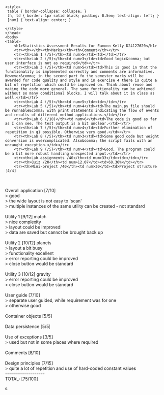 <!DOCTYPE html>
<html lang="en">
    <head>
        <meta charset="UTF-8"/>
        <title>CSWD Marks</title>

	<style>
	 table { border-collapse: collapse; }
	 th, td { border: 1px solid black; padding: 0.5em; text-align: left; }
	 [num] { text-align: center; }
	 
	</style>
    </head>
    <body>
	<table>
	    <h1>Statistics Assessment Results for Eamonn Kelly D24127620</h1>
	    <tr><th></th><th>Marks</th><th>Comment</th></tr>
	    <tr><th>Lab 1 (/5)</th><td num>5</td><td></td></tr>
	    <tr><th>Lab 2 (/5)</th><td num>3</td><td>Good logic&comma; but user interface is not as required</td></tr>
	    <tr><th>Lab 3 (/5)</th><td num>5</td><td>This is good in that the functionality is implemented correctly and comments are informative. However&comma; in the second part fo the semester marks will be awarded for code quality and style and in exercise 4 there is quite a bit of repetition which could be improved on. Think about reuse and making the code more general. The same functionality can be achieved without so many conditional blocks. I will talk about it in class as well.</td></tr> 
	    <tr><th>Lab 4 (/5)</th><td num>5</td><td></td></tr> 
	    <tr><th>Lab 5 (/5)</th><td num>4</td><td>The main.py file should be runnable&comma; with print statements indicating the flow of events and results of different method applications.</td></tr> 
	    <tr><th>Lab 6 (/10)</th><td num>6</td><td>The code is good as far as I can see. The test output is a bit unclear.</td></tr> 
	    <tr><th>Lab 7 (/5)</th><td num>4</td><td>Further elimination of repetition in q1 possible. Otherwise very good.</td></tr> 
	    <tr><th>Lab 8 (/5)</th><td num>3</td><td>Some good code but weight conversion is overcomplicated. Also&comma; the script fails with an uncaught exception.</td></tr> 
	    <tr><th>Lab 9 (/5)</th><td num>4</td><td>Good. The program could be a bit more robust handling unexpected input.</td></tr> 
	    <tr><th>Lab assignments /40</th><td num>33</td><td></td></tr>
	    <tr><th>Quiz /20</th><td num>12.07</td><td>60.36%</td></tr>
	    <tr><th>Mini-project /40</th><td num>30</td><td>Project structure [4/4] 
<br> 
<br>Overall application [7/10]
<br>> good
<br>> the wide layout is not easy to 'scan'
<br>> multiple instances of the same utility can be created - not standard
<br> 
<br>Utility 1 [9/12] match
<br>> nice complexity
<br>> layout could be improved
<br>> data are saved but cannot be brought back up
<br>
<br>Utility 2 [10/12] planets
<br>> layout a bit busy
<br>> functionality excellent
<br>> error reporting could be improved
<br>> close button would be standard
<br>
<br>Utility 3 [10/12] gravity
<br>> error reporting could be improved
<br>> close button would be standard
<br>
<br>User guide [7/10]
<br>> separate user guided&comma; while requirement was for one
<br>> otherwise good
<br>
<br>Container objects [5/5]
<br>
<br>Data persistence [5/5]
<br>
<br>Use of exceptions [3/5]
<br>> used but not in some places where required
<br>
<br>Comments [8/10]
<br>
<br>Design principles [7/15]
<br>> quite a lot of repetition and use of hard-coded constant values
<br>--------------------
<br>TOTAL: [75/100]</td></tr>
	</table>
    </body>
</html>


s